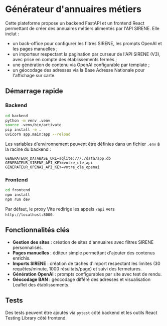 # Générateur d'annuaires métiers

Cette plateforme propose un backend FastAPI et un frontend React permettant de créer des annuaires métiers alimentés par l'API SIRENE. Elle inclut :

- un back-office pour configurer les filtres SIRENE, les prompts OpenAI et les pages manuelles ;
- un importeur respectant la pagination par curseur de l'API SIRENE (V3), avec prise en compte des établissements fermés ;
- une génération de contenu via OpenAI configurable par template ;
- un géocodage des adresses via la Base Adresse Nationale pour l'affichage sur carte.

## Démarrage rapide

### Backend

```bash
cd backend
python -m venv .venv
source .venv/bin/activate
pip install -e .
uvicorn app.main:app --reload
```

Les variables d'environnement peuvent être définies dans un fichier `.env` à la racine du backend :

```env
GENERATEUR_DATABASE_URL=sqlite:///./data/app.db
GENERATEUR_SIRENE_API_KEY=votre_cle_api
GENERATEUR_OPENAI_API_KEY=votre_cle_openai
```

### Frontend

```bash
cd frontend
npm install
npm run dev
```

Par défaut, le proxy Vite redirige les appels `/api` vers `http://localhost:8000`.

## Fonctionnalités clés

- **Gestion des sites** : création de sites d'annuaires avec filtres SIRENE personnalisés.
- **Pages manuelles** : éditeur simple permettant d'ajouter des contenus enrichis.
- **Imports SIRENE** : création de tâches d'import respectant les limites (30 requêtes/minute, 1000 résultats/page) et suivi des fermetures.
- **Génération OpenAI** : prompts configurables par site avec test de rendu.
- **Géocodage BAN** : géocodage différé des adresses et visualisation Leaflet des établissements.

## Tests

Des tests peuvent être ajoutés via `pytest` côté backend et les outils React Testing Library côté frontend.

